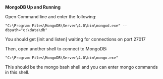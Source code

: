 **MongoDB Up and Running**

Open Command line and enter the following: 

``"C:\Program Files\MongoDB\Server\4.0\bin\mongod.exe" --dbpath="c:\data\db"``

You should get [init and listen] waiting for connections on port 27017

Then, open another shell to connect to MongoDB: 

``"C:\Program Files\MongoDB\Server\4.0\bin\mongo.exe"``

This should be the mongo bash shell and you can enter mongo commands in this shell.